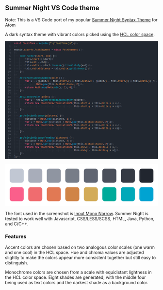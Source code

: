 ## Summer Night VS Code theme

Note: This is a VS Code port of my popular [Summer Night Syntax Theme](https://atom.io/themes/summer-night-syntax) for Atom

A dark syntax theme with vibrant colors picked using the [HCL color space](http://howlettstudios.com/articles/2017/5/6/the-problem-with-hsv).

![](codesample.png)

![](colors.png)

The font used in the screenshot is [Input Mono Narrow](http://input.fontbureau.com/). Summer Night is tested to work well with Javascript, CSS/LESS/SCSS, HTML, Java, Python, and C/C++.

### Features

Accent colors are chosen based on two analogous color scales (one warm and one cool) in the HCL space. Hue and chroma values are adjusted slightly to make the colors appear more consistent together but still easy to distinguish.

Monochrome colors are chosen from a scale with equidistant lightness in the HCL color space. Eight shades are generated, with the middle four being used as text colors and the darkest shade as a background color.